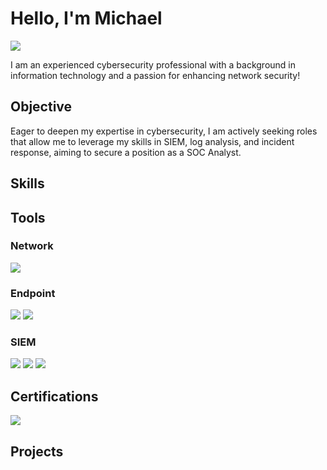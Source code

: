 # Hello, I'm Michael
<a href="https://www.linkedin.com/in/michael-gale-05b743232/"><img src="https://img.shields.io/badge/-LinkedIn-0072b1?&style=for-the-badge&logo=linkedin&logoColor=white" /></a>

I am an experienced cybersecurity professional with a background in information technology and a passion for enhancing network security!

## Objective

Eager to deepen my expertise in cybersecurity, I am actively seeking roles that allow me to leverage my skills in SIEM, log analysis, and incident response, aiming to secure a position as a SOC Analyst.

## Skills

<!--
| Skill                                         | Associated Project         |
|-----------------------------------------------|----------------------------|
| SIEM Implementation and Log Analysis          | [Detection Lab](https://github.com/michaelgale/detection-lab) |
| Network Traffic Monitoring and Attack Detection | [Traffic Analysis Tools](https://github.com/michaelgale/traffic-analysis) |
-->

## Tools

### Network
<div>
    <img src="https://img.shields.io/badge/-Wireshark-1679A7?&style=for-the-badge&logo=Wireshark&logoColor=white" />
</div>

### Endpoint
<div>
    <img src="https://img.shields.io/badge/-CrowdStrike_Falcon_EDR-00A4EF?&style=for-the-badge&logo=CrowdStrike&logoColor=white" />
    <img src="https://img.shields.io/badge/-Tanium-4B275F?&style=for-the-badge&logo=Tanium&logoColor=white" />
</div>

### SIEM
<div>
    <img src="https://img.shields.io/badge/-Microsoft_Sentinel-0078D4?&style=for-the-badge&logo=Microsoft&logoColor=white" />
    <img src="https://img.shields.io/badge/-Splunk-000000?&style=for-the-badge&logo=Splunk&logoColor=white" />
    <img src="https://img.shields.io/badge/-Elastic-005571?&style=for-the-badge&logo=Elastic&logoColor=white" />
</div>

## Certifications
<div>
<img src="https://img.shields.io/badge/-CompTIA_Security%2B-FF0000?&style=for-the-badge&logo=CompTIA&logoColor=white" />
</div>

## Projects
<!--
-[detection lab](https://github.com/michaelgale/detection-lab)
- [SOC Automation Project](https://github.com/michaelgale/soc-automation)#
-->

